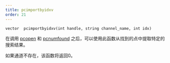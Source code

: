 ```yaml
---
title: pcimportbyidxv
order: 21
---
```


`vector  pcimportbyidxv(int handle, string channel_name, int idx)`

在调用 [pcopen](pcopen.html "返回点云文件的句柄") 和 [pcnumfound](pcnumfound.html "该节点返回pcopen找到的点的数量") 之后，可以使用此函数从找到的点中提取特定的搜索结果。

如果通道不存在，该函数将返回0。
